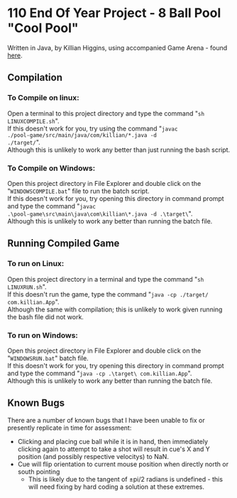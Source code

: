 # 110 End Of Year Project - 8 Ball Pool "Cool Pool"
Written in Java, by Killian Higgins, using accompanied Game Arena - found [here](https://github.com/finneyj/GameArena/).

## Compilation
### To Compile on linux:
Open a terminal to this project directory and type the command "<code>sh LINUXCOMPILE.sh</code>".<br>
If this doesn't work for you, try using the command "<code>javac ./pool-game/src/main/java/com/killian/*.java -d ./target/</code>".<br>Although this is unlikely to work any better than just running the bash script.

### To Compile on Windows:
Open this project directory in File Explorer and double click on the "<code>WINDOWSCOMPILE.bat</code>" file to
run the batch script.<br> If this doesn't work for you, try opening this directory in command prompt and 
type the command "<code>javac .\pool-game\src\main\java\com\killian\\*.java -d .\target\\</code>". <br> Although this is unlikely to work any better than running the batch file.

## Running Compiled Game
### To run on Linux:

Open this project directory in a terminal and type the command "<code>sh LINUXRUN.sh</code>".<br>
If this doesn't run the game, type the command "<code>java -cp ./target/ com.killian.App</code>".<br>
Although the same with compilation; this is unlikely to work given running the bash file did not work.

### To run on Windows:
Open this project directory in File Explorer and double click on the "<code>WINDOWSRUN.bat</code>" batch file.<br> If this doesn't work for you, try opening this directory in command prompt and 
type the command "<code>java -cp .\target\ com.killian.App</code>". <br> Although this is unlikely to work any better than running the batch file.

## Known Bugs

There are a number of known bugs that I have been unable to fix or presently replicate in time for assessment:

- Clicking and placing cue ball while it is in hand, then immediately clicking again to attempt to take a shot will result in cue's X and Y position (and possibly respective velocitys) to NaN.
- Cue will flip orientation to current mouse position when directly north or south pointing
    - This is likely due to the tangent of ±pi/2 radians is undefined - this will need fixing by hard coding a solution at these extremes.
